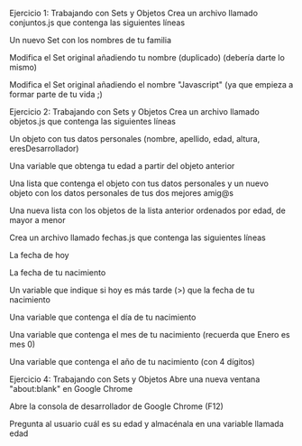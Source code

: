 Ejercicio 1: Trabajando con Sets y Objetos
Crea un archivo llamado conjuntos.js que contenga las siguientes líneas

Un nuevo Set con los nombres de tu familia

Modifica el Set original añadiendo tu nombre (duplicado) (debería darte lo mismo)

Modifica el Set original añadiendo el nombre "Javascript" (ya que empieza a formar parte de tu vida ;)

Ejercicio 2: Trabajando con Sets y Objetos
Crea un archivo llamado objetos.js que contenga las siguientes líneas

Un objeto con tus datos personales (nombre, apellido, edad, altura, eresDesarrollador)

Una variable que obtenga tu edad a partir del objeto anterior

Una lista que contenga el objeto con tus datos personales y un nuevo objeto con los datos personales de tus dos mejores amig@s

Una nueva lista con los objetos de la lista anterior ordenados por edad, de mayor a menor

Crea un archivo llamado fechas.js que contenga las siguientes líneas

La fecha de hoy

La fecha de tu nacimiento

Un variable que indique si hoy es más tarde (>) que la fecha de tu nacimiento

Una variable que contenga el día de tu nacimiento

Una variable que contenga el mes de tu nacimiento (recuerda que Enero es mes 0)

Una variable que contenga el año de tu nacimiento (con 4 dígitos)

Ejercicio 4: Trabajando con Sets y Objetos
Abre una nueva ventana "about:blank" en Google Chrome

Abre la consola de desarrollador de Google Chrome (F12)

Pregunta al usuario cuál es su edad y almacénala en una variable llamada edad
